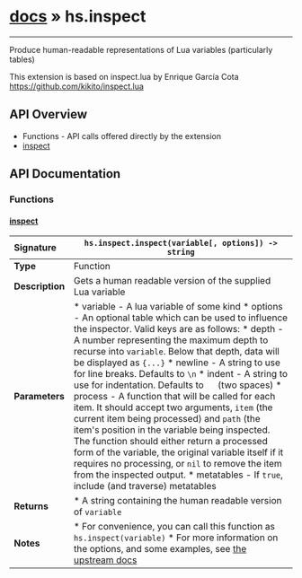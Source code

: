 # [docs](index.md) » hs.inspect
---

Produce human-readable representations of Lua variables (particularly tables)

This extension is based on inspect.lua by Enrique García Cota
https://github.com/kikito/inspect.lua

## API Overview
* Functions - API calls offered directly by the extension
 * [inspect](#inspect)

## API Documentation

### Functions

#### [inspect](#inspect)
| <span style="float: left;">**Signature**</span> | <span style="float: left;">`hs.inspect.inspect(variable[, options]) -> string` </span>                                                          |
| -----------------------------------------------------|---------------------------------------------------------------------------------------------------------|
| **Type**                                             | Function                                                                                         |
| **Description**                                      | Gets a human readable version of the supplied Lua variable                                                                                         |
| **Parameters**                                       |  * variable - A lua variable of some kind * options - An optional table which can be used to influence the inspector. Valid keys are as follows:  * depth - A number representing the maximum depth to recurse into `variable`. Below that depth, data will be displayed as `{...}`  * newline - A string to use for line breaks. Defaults to `\n`  * indent - A string to use for indentation. Defaults to `  ` (two spaces)  * process - A function that will be called for each item. It should accept two arguments, `item` (the current item being processed) and `path` (the item's position in the variable being inspected. The function should either return a processed form of the variable, the original variable itself if it requires no processing, or `nil` to remove the item from the inspected output.  * metatables - If `true`, include (and traverse) metatables                                       |
| **Returns**                                          |  * A string containing the human readable version of `variable`                                                |
| **Notes**                                            |  * For convenience, you can call this function as `hs.inspect(variable)` * For more information on the options, and some examples, see [the upstream docs](https://github.com/kikito/inspect.lua)                                                      |


